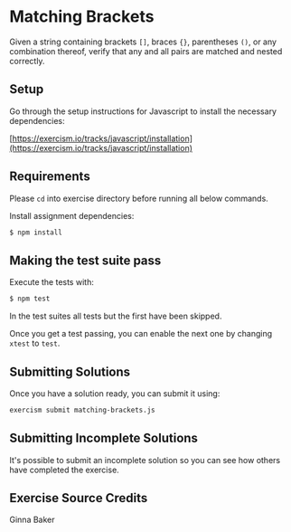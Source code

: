 # Matching Brackets

Given a string containing brackets `[]`, braces `{}`, parentheses `()`,
or any combination thereof, verify that any and all pairs are matched
and nested correctly.

## Setup

Go through the setup instructions for Javascript to install the necessary
dependencies:

[https://exercism.io/tracks/javascript/installation](https://exercism.io/tracks/javascript/installation)

## Requirements

Please `cd` into exercise directory before running all below commands.

Install assignment dependencies:

```bash
$ npm install
```

## Making the test suite pass

Execute the tests with:

```bash
$ npm test
```

In the test suites all tests but the first have been skipped.

Once you get a test passing, you can enable the next one by changing `xtest` to
`test`.


## Submitting Solutions

Once you have a solution ready, you can submit it using:

```bash
exercism submit matching-brackets.js
```

## Submitting Incomplete Solutions

It's possible to submit an incomplete solution so you can see how others have
completed the exercise.

## Exercise Source Credits

Ginna Baker

